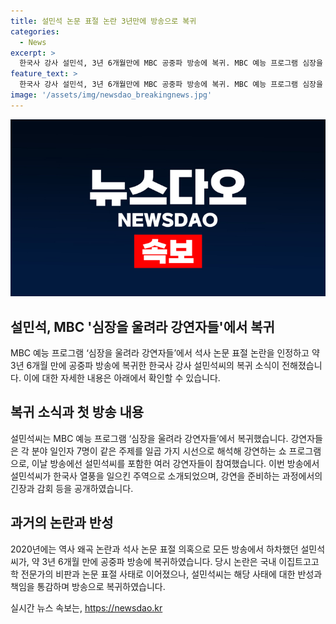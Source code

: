 ```yaml
---
title: 설민석 논문 표절 논란 3년만에 방송으로 복귀
categories:
  - News
excerpt: >
  한국사 강사 설민석, 3년 6개월만에 MBC 공중파 방송에 복귀. MBC 예능 프로그램 심장을 울려라 강연자들에서 각 분야 일인자 7명과 함께 출연, 긴장한 모습을 보였으나 간절한 강의 예고. 2020년 논문 표절 논란 이후 강의 중단했으나 이번 방송을 통해 복귀 선언.
feature_text: >
  한국사 강사 설민석, 3년 6개월만에 MBC 공중파 방송에 복귀. MBC 예능 프로그램 심장을 울려라 강연자들에서 각 분야 일인자 7명과 함께 출연, 긴장한 모습을 보였으나 간절한 강의 예고. 2020년 논문 표절 논란 이후 강의 중단했으나 이번 방송을 통해 복귀 선언.
image: '/assets/img/newsdao_breakingnews.jpg'
---
```


<p><img src="/assets/img/newsdao_breakingnews.jpg" alt="ranknews 속보" /></p>

<h2 data-ke-size="size26">설민석, MBC '심장을 울려라 강연자들'에서 복귀</h2>

<p data-ke-size="size16">MBC 예능 프로그램 ‘심장을 울려라 강연자들’에서 석사 논문 표절 논란을 인정하고 약 3년 6개월 만에 공중파 방송에 복귀한 한국사 강사 설민석씨의 복귀 소식이 전해졌습니다. 이에 대한 자세한 내용은 아래에서 확인할 수 있습니다.</p>

<h2 data-ke-size="size26">복귀 소식과 첫 방송 내용</h2>

<p data-ke-size="size16">설민석씨는 MBC 예능 프로그램 ‘심장을 울려라 강연자들’에서 복귀했습니다. 강연자들은 각 분야 일인자 7명이 같은 주제를 일곱 가지 시선으로 해석해 강연하는 쇼 프로그램으로, 이날 방송에선 설민석씨를 포함한 여러 강연자들이 참여했습니다. 이번 방송에서 설민석씨가 한국사 열풍을 일으킨 주역으로 소개되었으며, 강연을 준비하는 과정에서의 긴장과 감회 등을 공개하였습니다.</p>

<h2 data-ke-size="size26">과거의 논란과 반성</h2>

<p data-ke-size="size16">2020년에는 역사 왜곡 논란과 석사 논문 표절 의혹으로 모든 방송에서 하차했던 설민석씨가, 약 3년 6개월 만에 공중파 방송에 복귀하였습니다. 당시 논란은 국내 이집트고고학 전문가의 비판과 논문 표절 사태로 이어졌으나, 설민석씨는 해당 사태에 대한 반성과 책임을 통감하며 방송으로 복귀하였습니다.</p>
실시간 뉴스 속보는, <a href="https://newsdao.kr" rel="dofollow">https://newsdao.kr</a>


